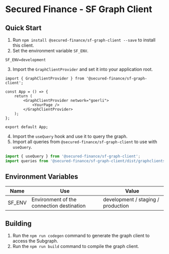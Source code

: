 # Secured Finance - SF Graph Client

## Quick Start

1. Run `npm install @secured-finance/sf-graph-client --save` to install this client.
2. Set the environment variable `SF_ENV`.

```
SF_ENV=development
```

3. Import the `GraphClientProvider` and set it into your application root.

```tsx
import { GraphClientProvider } from '@secured-finance/sf-graph-client';

const App = () => {
    return (
        <GraphClientProvider network="goerli">
            <YourPage />
        </GraphClientProvider>
    );
};

export default App;
```

4. Import the `useQuery` hook and use it to query the graph.
5. Import all queries from `@secured-finance/sf-graph-client` to use with `useQuery`.

```ts
import { useQuery } from '@secured-finance/sf-graph-client';
import queries from '@secured-finance/sf-graph-client/dist/graphclients';

```

## Environment Variables
| Name     | Use    | Value    |
| -------- | -------- | -------- |
| SF_ENV   | Environment of the connection destination | development / staging / production |

## Building

1. Run the `npm run codegen` command to generate the graph client to access the Subgraph.
2. Run the `npm run build` command to compile the graph client.
